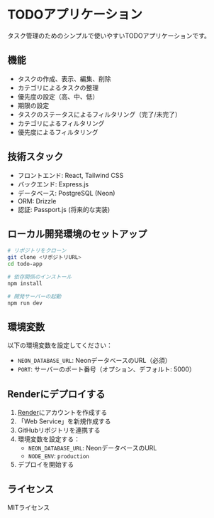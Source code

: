 # TODOアプリケーション

タスク管理のためのシンプルで使いやすいTODOアプリケーションです。

## 機能

- タスクの作成、表示、編集、削除
- カテゴリによるタスクの整理
- 優先度の設定（高、中、低）
- 期限の設定
- タスクのステータスによるフィルタリング（完了/未完了）
- カテゴリによるフィルタリング
- 優先度によるフィルタリング

## 技術スタック

- フロントエンド: React, Tailwind CSS
- バックエンド: Express.js
- データベース: PostgreSQL (Neon)
- ORM: Drizzle
- 認証: Passport.js (将来的な実装)

## ローカル開発環境のセットアップ

```bash
# リポジトリをクローン
git clone <リポジトリURL>
cd todo-app

# 依存関係のインストール
npm install

# 開発サーバーの起動
npm run dev
```

## 環境変数

以下の環境変数を設定してください：

- `NEON_DATABASE_URL`: NeonデータベースのURL（必須）
- `PORT`: サーバーのポート番号（オプション、デフォルト: 5000）

## Renderにデプロイする

1. [Render](https://render.com/)にアカウントを作成する
2. 「Web Service」を新規作成する
3. GitHubリポジトリを連携する
4. 環境変数を設定する：
   - `NEON_DATABASE_URL`: NeonデータベースのURL
   - `NODE_ENV`: `production`
5. デプロイを開始する

## ライセンス

MITライセンス